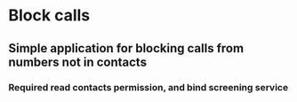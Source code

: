 # Block calls
## Simple application for blocking calls from numbers not in contacts

### Required read contacts permission, and bind screening service


